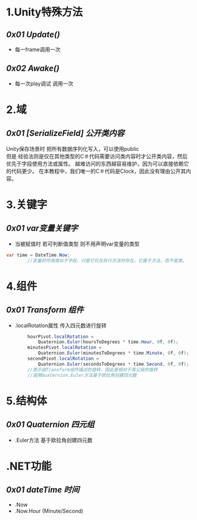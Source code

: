 # 1.Unity特殊方法
## ***0x01 Update()***
* 每一frame调用一次

## ***0x02 Awake()***
* 每一次play调试 调用一次


# 2.域
## ***0x01 [SerializeField] 公开类内容***
Unity保存场景时 把所有数据序列化写入，可以使用public   
但是 经验法则是仅在其他类型的C＃代码需要访问类内容时才公开类内容，然后优先于字段使用方法或属性。
越难访问的东西越容易维护，因为可以直接依赖它的代码更少。
在本教程中，我们唯一的C＃代码是Clock，因此没有理由公开其内容。

# 3.关键字

## ***0x01 var变量关键字***
* 当被赋值时 若可判断值类型 则不用声明var变量的类型
```C#
var time = DateTime.Now;
        //变量的作用类似于字段，只是它仅在执行方法时存在。它属于方法，而不是类。
```
# 4.组件

## ***0x01 Transform 组件***
* .localRotation属性  传入四元数进行旋转
```c#
        hourPivot.localRotation =
            Quaternion.Euler(hoursToDegrees * time.Hour, 0f, 0f);
        minutesPivot.localRotation =
            Quaternion.Euler(minutesToDegrees * time.Minute, 0f, 0f);
        secondPivot.localRotation =
            Quaternion.Euler(secondsToDegrees * time.Second, 0f, 0f);
        //表示由Transform组件描述的旋转，因此是相对于其父级的旋转
        //调用Quaternion.Euler方法基于欧拉角创建四元数
```
# 5.结构体
## ***0x01 Quaternion 四元组***
* .Euler方法 基于欧拉角创建四元数

# .NET功能
## ***0x01 dateTime 时间***
* .Now
* .Now.Hour (Minute/Second)
